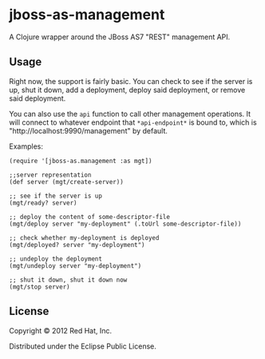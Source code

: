 # jboss-as-management

A Clojure wrapper around the JBoss AS7 "REST" management API.

## Usage

Right now, the support is fairly basic. You can check to see if the server is up,
shut it down, add a deployment, deploy said deployment, or remove said deployment.

You can also use the `api` function to call other management operations. It will
connect to whatever endpoint that `*api-endpoint*` is bound to, which is 
"http://localhost:9990/management" by default.

Examples:

    (require '[jboss-as.management :as mgt])

    ;;server representation
    (def server (mgt/create-server))

    ;; see if the server is up
    (mgt/ready? server)

    ;; deploy the content of some-descriptor-file
    (mgt/deploy server "my-deployment" (.toUrl some-descriptor-file))

    ;; check whether my-deployment is deployed
    (mgt/deployed? server "my-deployment")

    ;; undeploy the deployment
    (mgt/undeploy server "my-deployment")

    ;; shut it down, shut it down now
    (mgt/stop server)

## License

Copyright © 2012 Red Hat, Inc.

Distributed under the Eclipse Public License.
